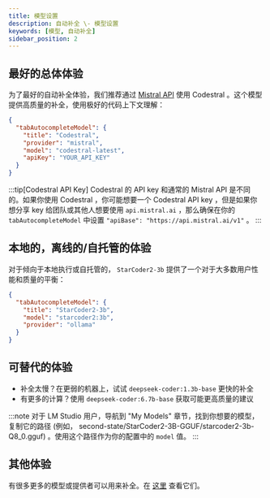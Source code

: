 ```yaml
---
title: 模型设置
description: 自动补全 \- 模型设置
keywords: [模型, 自动补全]
sidebar_position: 2
---
```


## 最好的总体体验

为了最好的自动补全体验，我们推荐通过 [Mistral API](https://console.mistral.ai/) 使用 Codestral 。这个模型提供高质量的补全，使用极好的代码上下文理解：

```json title="config.json""
{
  "tabAutocompleteModel": {
    "title": "Codestral",
    "provider": "mistral",
    "model": "codestral-latest",
    "apiKey": "YOUR_API_KEY"
  }
}
```

:::tip[Codestral API Key]
Codestral 的 API key 和通常的 Mistral API 是不同的。如果你使用 Codestral ，你可能想要一个 Codestral API key ，但是如果你想分享 key 给团队或其他人想要使用 `api.mistral.ai` ，那么确保在你的 `tabAutocompleteModel` 中设置 `"apiBase": "https://api.mistral.ai/v1"` 。
:::

## 本地的，离线的/自托管的体验

对于倾向于本地执行或自托管的， `StarCoder2-3b` 提供了一个对于大多数用户性能和质量的平衡：

```json title="config.json""
{
  "tabAutocompleteModel": {
    "title": "StarCoder2-3b",
    "model": "starcoder2:3b",
    "provider": "ollama"
  }
}
```

## 可替代的体验

- 补全太慢？在更弱的机器上，试试 `deepseek-coder:1.3b-base` 更快的补全
- 有更多的计算？使用 `deepseek-coder:6.7b-base` 获取可能更高质量的建议

:::note
对于 LM Studio 用户，导航到 "My Models" 章节，找到你想要的模型，复制它的路径 (例如， second-state/StarCoder2-3B-GGUF/starcoder2-3b-Q8_0.gguf) 。使用这个路径作为你的配置中的 `model` 值。
:::

## 其他体验

有很多更多的模型或提供者可以用来补全。在 [这里](../customize/model-types/autocomplete.md) 查看它们。
